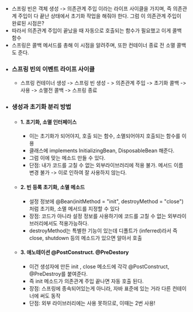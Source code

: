 * 스프링 빈은 객체 생성 -> 의존관계 주입 이라는 라이프 사이클을 가지며, 즉 의존관계 주입이 다 끝난 상태에서 초기화 작업을 해줘야 한다. 그럼 이 의존관계 주입이 완료된 시점은?
* 따라서 의존관계 주입이 끝났을 때 자동으로 호출되는 함수가 필요했고 이게 콜백 함수
* 스프링은 콜백 메서드를 총해 이 시점을 알려주며, 또한 컨테이너 종료 전 소멸 콜백도 준다.
* ### 스프링 빈의 이벤트 라이프 사이클
	* 스프링 컨테이너 생성 -> 스프링 빈 생성 - > 의존관계 주입 -> 초기화 콜백 -> 사용 -> 소멸전 콜백 -> 스프링 종료
* ### 생성과 초기화 분리 방법
	* #### 1. 초기화, 소멸 인터페이스
		* 이는 초기화가 되어야지, 호출 되는 함수, 소멸되어야지 호출되는 함수를 이용
		* 클래스에 implements InitializingBean, DisposableBean 해준다.
		* 그럼 이에 맞는 메소드 만들 수 있다.
		* 단점: 내가 코드를 고칠 수 없는 외부라이브러리에 적용 불가. 메서드 이름 변경 불가 -> 이로 인하여 잘 사용하지 않는다.
	* #### 2. 빈 등록 초기화, 소멸 메소드
		* 설정 정보에 @Bean(initMethod = "init", destroyMethod = "close") 처럼 초기화, 소멸 메서드를 지정할 수 있다
		* 장점: 코드가 아니라 설정 정보를 사용하기에 코드를 고칠 수 없는 외부라이브러리에서도 적용가능하다.
		* destroyMethod는 특별한 기능이 있는데 디폴트가 (inferred)라서 즉 close, shutdown 등의 메소드가 있으면 알아서 호출
	* #### 3. 애노테이션 @PostConstruct. @PreDestory
		* 이건 생성자에 만든 init , close 메소드에 각각 @PostConstruct, @PreDestroy를 붙여준다.
		* 즉 init 메소드가 의존관계 주입 끝나면 자동 호출 된다.
		* 장점: 스프링에 종속되어있는게 아니라, 자바 표준에 있는 거라 다른 컨테이너에 써도 동작
		* 단점: 외부 라이브러리에는 사용 못하므로, 이때는 2번 사용!